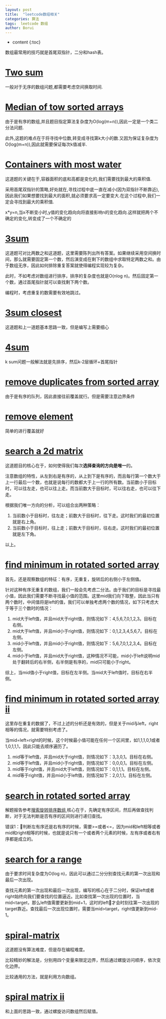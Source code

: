 ```yaml
---
layout: post
title:  "leetcode数组相关"
categories: 算法
tags:  leetcode 数组
author: Borui
---
```


* content
{:toc}

数组最常用的技巧就是首尾双指针，二分和hash表。

# [Two sum](https://leetcode-cn.com/problems/two-sum/description/)
一般对于无序的数组问题,都需要考虑空间换取时间.

# [Median of tow sorted arrays](https://leetcode-cn.com/problems/median-of-two-sorted-arrays/description/)
由于是有序的数组,并且题目指定算法复杂度为O(log(m+n)),因此一定是一个类二分法问题.

此外,这题的难点在于将寻找中位数,转变成寻找第k大小的数.又因为保证复杂度为O(log(m+n)),因此就需要保证每次k值减半.

# [Containers with most water](https://leetcode-cn.com/problems/container-with-most-water/description/)
这道题的关键在于,容器面积的底和高都是变化的,我们需要找到最大的乘积值.

采用首尾双指针的策略,好处就在,寻找过程中底一直在减小(因为双指针不断靠近),因此我们如果想要找到最大的面积,就必须要求高一定要变大.在这个过程中,我们一定会寻找到最大的乘积值.

x*y=n,当x不断变小时,y值的变化趋向向将直接影响n的变化趋向.这样就把两个不确定的变化,转变成了一个不确定的

# [3sum](https://leetcode-cn.com/problems/3sum/description/)
这道题可对比两数之和这道题，这里需要陈列出所有答案。如果继续采用空间换时间，那么就需要固定第一个数，然后演变成在剩下的数组中求取特定两数之和。由于数组无序，因此如何排除重复答案就使得编程实现较为复杂。

此时，不如考虑对数组进行排序，排序的复杂度也就是O(nlog n)。然后固定第一个数，通过首尾指针就可以查找剩下两个数。

编程时，考虑重复的数需要有效地跳过。

# [3sum closest](https://leetcode-cn.com/problems/3sum-closest/description/)
这道题和上一道题基本思路一致，但是编写上需要细心

# [4sum](https://leetcode-cn.com/problems/4sum/description/)
k sum问题一般解法就是先排序，然后k-2层循环+首尾指针

# [remove duplicates from sorted array](https://leetcode-cn.com/problems/remove-duplicates-from-sorted-array/description/)
由于是有序的队列，因此直接往前覆盖就行。但是需要注意边界条件

# [remove element](https://leetcode-cn.com/problems/remove-element/description/)
简单的进行覆盖就好

# [search a 2d matrix](https://leetcode-cn.com/problems/search-a-2d-matrix/description/)
这道题目的核心在于，如何使得我们每次**选择查询的方向是唯一**的。

注意数组的特性，从左到右是有序的，从上到下是有序的，而且每行第一个数大于上一行最后一个数，也就是说每行的数都大于上一行的所有数。当前数小于目标时，可以往左走，也可以往上走。而当前数大于目标时，可以往右走，也可以往下走。

根据我们唯一方向的分析，可以组合出两种策略：
1. 当前数小于目标时，往左走；前数大于目标时，往下走。这时我们的最初位置就是右上角。
2. 当前数小于目标时，往上走；前数大于目标时，往右走。这时我们的最初位置就是左下角。

以上。

# [find minimum in rotated sorted array](https://leetcode-cn.com/problems/find-minimum-in-rotated-sorted-array/description/)
首先，还是观察数组的特征：有序，无重复，旋转后的右侧小于左侧值。

针对这种有序无重复的数组，我们一般会先考虑二分法。由于我们的目标是寻找最小值，因此我们需要不断寻找最小值的范围。这里mid我们向下取整，因此当只有两个数时，中间值将是left的值，我们可以单独考虑两个数的情况，如下只考虑大于等于三个数时的情况：
1. mid大于left值，并且mid大于right值，则情况如下：4,5,6,7,0,1,2,3。目标在右侧。
2. mid大于left值，并且mid小于right值，则情况如下：0,1,2,3,4,5,6,7。目标在左侧。
3. mid小于left值，并且mid小于right值，则情况如下：5,6,7,0,1,2,3,4。目标在左侧。
4. mid小于left值，并且mid大于right值，这种情况不可能，mid小于left说明mid处于翻转后的右半侧，右半侧是有序的，mid只可能小于right。

综上，当mid值小于right值，目标在左半侧。当mid大于left值时，目标在右半侧。

# [find minimum in rotated sorted array ii](https://leetcode-cn.com/problems/find-minimum-in-rotated-sorted-array-ii/description/)
这里存在重复的数据了，不过上述的分析还是有效的，但是关于mid与left，right相等的情况，就需要特别考虑了。

当mid=left=right的时候，这个时候最小值可能在任何一个区间里，如1,1,1,0,1或者1,0,1,1,1，因此只能去顺序遍历了。
1. mid等于left值，并且mid大于right值，则情况如下：3,3,0,1。目标在右侧。
2. mid等于left值，并且mid小于right值，则情况如下：0,0,0,1。目标在左侧。
3. mid等于right值，并且mid大于left值，则情况如下：0,1,1,1。目标在左侧。
4. mid等于right值，并且mid小于left值，则情况如下：2,0,1,1。目标在左侧。

# [search in rotated sorted array](https://leetcode-cn.com/problems/search-in-rotated-sorted-array/description/)
解题报告参考[搜索旋转排序数组
](https://blog.csdn.net/guoziqing506/article/details/51139999)
核心在于，先确定有序区间，然后再做查找判断，对于无法判断是否有序的区间则进行递归查找。

错误1：判断左有序还是右有序的时候，需要>=或者<=，因为mid和left相等或者mid和right相等的时候，也就是说只有一个或者两个元素的时候，左有序或者右有序都是成立的。

# [search for a range](https://leetcode-cn.com/problems/search-for-a-range/description/)
由于要求时间复杂度为O(log n)，因此可以通过二分分别查找元素的第一次出现和最后一次出现。

查找元素的第一次出现和最后一次出现，编写的核心在于二分时，保证left或者right始终向我们要查找的位置逼近。比如查找第一次出现的位置时，当mid<target，那么left值需要更新到mid+1，这时的left才会时刻往第一次出现的target靠近。查找最后一次出现位置时，需要当mid>target，right值更新到mid-1。

# [spiral-matrix](https://leetcode-cn.com/problems/spiral-matrix/description/)
这道题没有算法难度，但是存在编程难度。

比较精妙的解法是，分别用四个变量来限定边界，然后通过螺旋访问顺序，依次变化边界。

比较通用的方法，就是利用方向数组。

# [spiral matrix ii](https://leetcode-cn.com/problems/spiral-matrix-ii/description/)
和上面的思路一致，通过螺旋访问数组然后赋值。